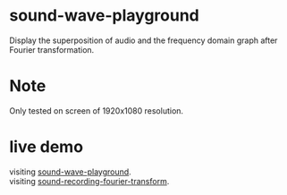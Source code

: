 # sound-wave-playground
Display the superposition of audio and the frequency domain graph after Fourier transformation.
# Note
Only tested on screen of 1920x1080 resolution.
# live demo
visiting [sound-wave-playground](https://royshen12.github.io/sound-wave-playground/).  
visiting [sound-recording-fourier-transform](https://royshen12.github.io/sound-wave-playground/MIC.html).
